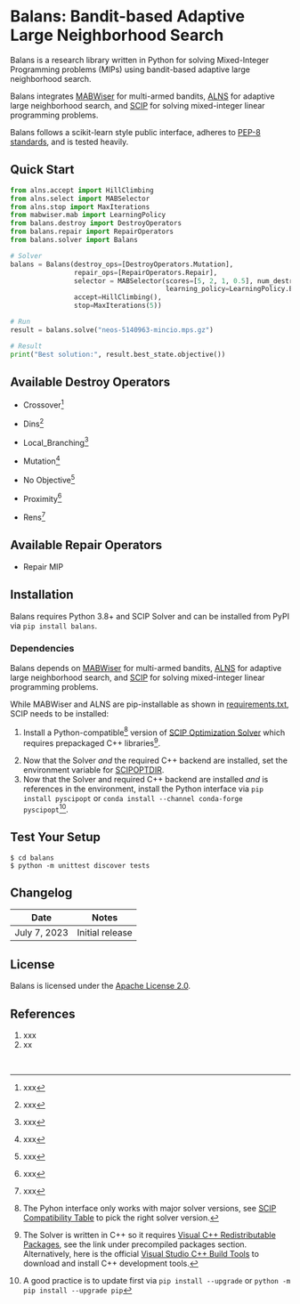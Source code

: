 # Balans: Bandit-based Adaptive Large Neighborhood Search

Balans is a research library written in Python 
for solving Mixed-Integer Programming problems (MIPs) 
using bandit-based adaptive large neighborhood search.

Balans integrates [MABWiser](https://github.com/fidelity/mabwiser/) for multi-armed bandits,
[ALNS](https://github.com/N-Wouda/ALNS/) for adaptive large neighborhood search, and 
[SCIP](https://scipopt.org/) for solving mixed-integer linear programming problems. 

Balans follows a scikit-learn style public interface, 
adheres to [PEP-8 standards](https://www.python.org/dev/peps/pep-0008/), 
and is tested heavily. 

## Quick Start

```python
from alns.accept import HillClimbing
from alns.select import MABSelector
from alns.stop import MaxIterations
from mabwiser.mab import LearningPolicy
from balans.destroy import DestroyOperators
from balans.repair import RepairOperators
from balans.solver import Balans

# Solver
balans = Balans(destroy_ops=[DestroyOperators.Mutation], 
                repair_ops=[RepairOperators.Repair], 
                selector = MABSelector(scores=[5, 2, 1, 0.5], num_destroy=5, num_repair=1,
                                       learning_policy=LearningPolicy.EpsilonGreedy(epsilon=0.15)),
                accept=HillClimbing(),
                stop=MaxIterations(5))

# Run
result = balans.solve("neos-5140963-mincio.mps.gz")

# Result
print("Best solution:", result.best_state.objective())
```

## Available Destroy Operators
* Crossover[^1]
[^1]: xxx
* Dins[^2]
[^2]: xxx
* Local_Branching[^3]
[^3]: xxx
* Mutation[^4]
[^4]: xxx
* No Objective[^5]
[^5]: xxx 
* Proximity[^6]
[^6]: xxx
* Rens[^7]
[^7]: xxx

## Available Repair Operators
* Repair MIP

## Installation

Balans requires Python 3.8+ and SCIP Solver and can be installed from PyPI via `pip install balans`. 

### Dependencies 

Balans depends on [MABWiser](https://github.com/fidelity/mabwiser/) for multi-armed bandits,
[ALNS](https://github.com/N-Wouda/ALNS/) for adaptive large neighborhood search, and 
[SCIP](https://scipopt.org/) for solving mixed-integer linear programming problems. 

While MABWiser and ALNS are pip-installable as shown in [requirements.txt](https://github.com/skadio/balans/blob/main/requirements.txt), SCIP needs to be installed: 

1. Install a Python-compatible[^8] version of [SCIP Optimization Solver](https://www.scipopt.org/index.php#download) which requires prepackaged C++ libraries[^9].
[^8]: The Pyhon interface only works with major solver versions, see [SCIP Compatibility Table](https://pypi.org/project/PySCIPOpt/) to pick the right solver version.
[^9]: The Solver is written in C++ so it requires [Visual C++ Redistributable Packages](), see the link under precompiled packages section. Alternatively, here is the official [Visual Studio C++ Build Tools](https://visualstudio.microsoft.com/visual-cpp-build-tools/) to download and install C++ development tools. 
2. Now that the Solver _and_ the required C++ backend are installed, set the environment variable for [SCIPOPTDIR](https://imada.sdu.dk/u/marco/DM871/PySCIPOpt/md_INSTALL.html).
3. Now that the Solver and required C++ backend are installed _and_ is references in the environment, install the Python interface via `pip install pyscipopt` or `conda install --channel conda-forge pyscipopt`[^10].
[^10]: A good practice is to update first via `pip install --upgrade` or `python -m pip install --upgrade pip`

## Test Your Setup

```
$ cd balans
$ python -m unittest discover tests
```

## Changelog

| Date | Notes |
|--------|-------------|
| July 7, 2023 | Initial release |



## License

Balans is licensed under the [Apache License 2.0](LICENSE.md).


## References

1. xxx
2. xx

<br>
